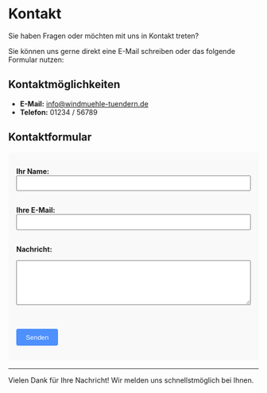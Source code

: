 # Kontakt

Sie haben Fragen oder möchten mit uns in Kontakt treten?

Sie können uns gerne direkt eine E-Mail schreiben oder das folgende Formular nutzen:

## Kontaktmöglichkeiten

- **E-Mail:** [info@windmuehle-tuendern.de](mailto:info@windmuehle-tuendern.de)
- **Telefon:** 01234 / 56789

## Kontaktformular

<form action="mailto:info@windmuehle-tuendern.de" method="post" enctype="text/plain" style="max-width: 500px; display: block; margin: 1rem auto; padding: 1rem; background-color: #f9f9f9; border-radius: 8px;">

<label for="name"><strong>Ihr Name:</strong><br />
<input type="text" id="name" name="name" required style="width: 100%; padding: 0.4rem; margin-bottom: 1rem;" />
</label>

<label for="email"><strong>Ihre E-Mail:</strong><br />
<input type="email" id="email" name="email" required style="width: 100%; padding: 0.4rem; margin-bottom: 1rem;" />
</label>

<label for="message"><strong>Nachricht:</strong><br />
<textarea id="message" name="message" rows="5" style="width: 100%; padding: 0.4rem;"></textarea>
</label>

<br /><br />
<button type="submit" style="padding: 0.6rem 1.2rem; background-color: #4d90fe; color: white; border: none; border-radius: 4px; cursor: pointer;">
Senden
</button>
</form>

---

Vielen Dank für Ihre Nachricht! Wir melden uns schnellstmöglich bei Ihnen.
